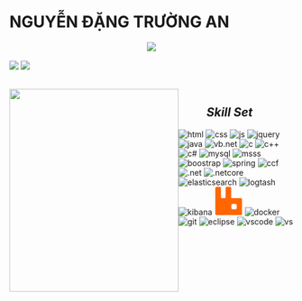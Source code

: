 # NGUYỄN ĐẶNG TRƯỜNG AN

<p align="center">
<img src="https://github-profile-trophy.vercel.app/?username=tynab&theme=algolia&column=7">
</p>

<p align=left>
<img algin="left" width="48%" src="https://github-readme-stats.vercel.app/api?username=tynab&show_icons=true&title_color=00ADFE&icon_color=79ff97&text_color=fff&bg_color=30,7432FF,050F2C" />
<img algin="right" width="48%" min-width="300" src="https://github-readme-streak-stats.herokuapp.com/?user=tynab&theme=algolia" />
</p>
</br>

<img align="left" height="360px" width="300px" src="https://github-readme-stats.vercel.app/api/top-langs/?username=tynab&show_icons=true&title_color=00ADFE&icon_color=79ff97&text_color=fff&bg_color=30,7432FF,050F2C" />

## &nbsp;&nbsp;&nbsp;&nbsp;&nbsp;&nbsp;&nbsp;&nbsp;&nbsp;&nbsp;*Skill Set*

<p algin="right" width="320px">
    <img height="50" src="https://raw.githubusercontent.com/Tynab/Tynab/main/pic/HTML.png" width="50" alt="html" style="max-width: 100%;">
    <img height="50" src="https://raw.githubusercontent.com/Tynab/Tynab/main/pic/CSS.png" width="50" alt="css" style="max-width: 100%;">
    <img height="50" src="https://raw.githubusercontent.com/Tynab/Tynab/main/pic/JS.png" width="50" alt="js" style="max-width: 100%;">
    <img height="50" src="https://raw.githubusercontent.com/Tynab/Tynab/main/pic/jQuery.png" width="50" alt="jquery" style="max-width: 100%;">
    <img height="50" src="https://raw.githubusercontent.com/Tynab/Tynab/main/pic/Java.png" width="50" alt="java" style="max-width: 100%;">
    <img height="50" src="https://raw.githubusercontent.com/Tynab/Tynab/main/pic/VB%20NET.png" width="50" alt="vb.net" style="max-width: 100%;">
    <img height="50" src="https://raw.githubusercontent.com/Tynab/Tynab/main/pic/C.png" width="50" alt="c" style="max-width: 100%;">
    <img height="50" src="https://raw.githubusercontent.com/Tynab/Tynab/main/pic/CPP.png" width="50" alt="c++" style="max-width: 100%;">
    <img height="50" src="https://raw.githubusercontent.com/Tynab/Tynab/main/pic/CS.png" width="50" alt="c#" style="max-width: 100%;">
    <img height="50" src="https://raw.githubusercontent.com/Tynab/Tynab/main/pic/MySQL.png" width="50" alt="mysql" style="max-width: 100%;">
    <img height="50" src="https://raw.githubusercontent.com/Tynab/Tynab/main/pic/MS%20SQL%20Server.png" width="50" alt="msss" style="max-width: 100%;">
    <img height="50" src="https://raw.githubusercontent.com/Tynab/Tynab/main/pic/Boostrap.png" width="50" alt="boostrap" style="max-width: 100%;">
    <img height="50" src="https://raw.githubusercontent.com/Tynab/Tynab/main/pic/Spring.png" width="50" alt="spring" style="max-width: 100%;">
    <img height="50" src="https://raw.githubusercontent.com/Tynab/Tynab/main/pic/CCF.png" width="50" alt="ccf" style="max-width: 100%;">
    <img height="50" src="https://raw.githubusercontent.com/Tynab/Tynab/main/pic/MS%20NET.png" width="50" alt=".net" style="max-width: 100%;">
    <img height="50" src="https://raw.githubusercontent.com/Tynab/Tynab/main/pic/NET%20Core.png" width="50" alt=".netcore" style="max-width: 100%;">
    <img height="50" src="https://raw.githubusercontent.com/Tynab/Tynab/main/pic/Elasticsearch.png" width="50" alt="elasticsearch" style="max-width: 100%;">
    <img height="50" src="https://raw.githubusercontent.com/Tynab/Tynab/main/pic/Logtash.png" width="50" alt="logtash" style="max-width: 100%;">
    <img height="50" src="https://raw.githubusercontent.com/Tynab/Tynab/main/pic/Kibana.png" width="50" alt="kibana" style="max-width: 100%;">
    <img height="50" src="https://raw.githubusercontent.com/Tynab/Tynab/main/pic/RabbitMQ.png" width="50" alt="rabbitmq" style="max-width: 100%;">
    <img height="50" src="https://raw.githubusercontent.com/Tynab/Tynab/main/pic/Docker.png" width="50" alt="docker" style="max-width: 100%;">
    <img height="50" src="https://raw.githubusercontent.com/Tynab/Tynab/main/pic/Git.png" width="50" alt="git" style="max-width: 100%;">
    <img height="50" src="https://raw.githubusercontent.com/Tynab/Tynab/main/pic/Eclipse.png" width="50" alt="eclipse" style="max-width: 100%;">
    <img height="50" src="https://raw.githubusercontent.com/Tynab/Tynab/main/pic/VS%20Code.png" width="50" alt="vscode" style="max-width: 100%;">
    <img height="50" src="https://raw.githubusercontent.com/Tynab/Tynab/main/pic/VS.png" width="50" alt="vs" style="max-width: 100%;">
</p>


